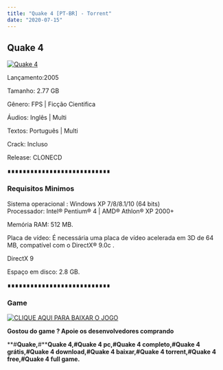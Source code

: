 ```yaml
---
title: "Quake 4 [PT-BR] - Torrent"
date: "2020-07-15"
---
```


## Quake 4

[![](https://1.bp.blogspot.com/-aChtuS7tltY/Xuu7HzubX3I/AAAAAAAAAv0/a64Eeg1dmZAuxR52aB_JHRS1bpybwF8VACLcBGAsYHQ/s1600/thumb-1920-336966.jpg "Quake 4")](https://1.bp.blogspot.com/-aChtuS7tltY/Xuu7HzubX3I/AAAAAAAAAv0/a64Eeg1dmZAuxR52aB_JHRS1bpybwF8VACLcBGAsYHQ/s1600/thumb-1920-336966.jpg)

Lançamento:2005

Tamanho: 2.77 GB

Gênero: FPS | Ficção Cientifica

Áudios: Inglês | Multi

Textos: Português | Multi

Crack: Incluso

Release: CLONECD

∎∎∎∎∎∎∎∎∎∎∎∎∎∎∎∎∎∎∎∎∎∎∎∎∎∎∎

  

### Requisitos Minimos

Sistema operacional : Windows XP 7/8/8.1/10 (64 bits)  
Processador: Intel® Pentium® 4 | AMD® Athlon® XP 2000+

Memória RAM: 512 MB.

Placa de vídeo: É necessária uma placa de vídeo acelerada em 3D de 64 MB, compatível com o DirectX® 9.0c .

DirectX 9

Espaço em disco: 2.8 GB.

∎∎∎∎∎∎∎∎∎∎∎∎∎∎∎∎∎∎∎∎∎∎∎∎∎∎∎

### Game

[![](https://1.bp.blogspot.com/-qtMkGv5gL20/XnDXUMM72yI/AAAAAAAAAas/3fw4QW-wPxoIAhUyb7hjqQAA1Rvne5TmQCPcBGAYYCw/s320/MAGNET{ca9bad4f721d92abc13e060f4f8dd78be4bc2e3e6ae69d619fbd104809de1ad1}2BLINK.png "CLIQUE AQUI PARA BAIXAR O JOGO")](https://stfly.io/Mku8)

**Gostou do game ? Apoie os desenvolvedores comprando**

**#****Quake,****#****Quake 4,#Quake 4 pc,#Quake 4 completo,#Quake 4 grátis,#Quake 4 download,#Quake 4 baixar,#Quake 4 torrent,#Quake 4 free,#Quake 4 full game.**
